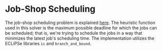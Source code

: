 # Job-Shop Scheduling

The job-shop scheduling problem is explained [here](https://en.wikipedia.org/wiki/Job_shop_scheduling). The heuristic function used
in this solver is the maximum possible deadline for which the jobs can be scheduled; that is, we're trying to schedule the jobs in a
way that minimizes the latest job's scheduling time. The implementation utilizes the ECLiPSe libraries `ic` and `branch_and_bound`.
